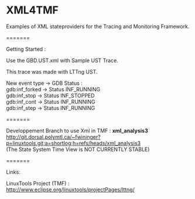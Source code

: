 XML4TMF
=======

Examples of XML stateproviders for the Tracing and Monitoring Framework.

=======

Getting Started : 

Use the GBD.UST.xml with Sample UST Trace.

This trace was made with LTTng UST.

New event type -> GDB Status : <br/>
gdb:inf_forked -> Status INF_RUNNING <br/>
gdb:inf_stop -> Status INF_STOPPED <br/>
gdb:inf_cont -> Status INF_RUNNING <br/>
gdb:inf_step -> Status INF_RUNNING <br/>


=======

Developpement Branch to use Xml in TMF : <b> xml_analysis3 </b><br/>
http://git.dorsal.polymtl.ca/~fwininger?p=linuxtools.git;a=shortlog;h=refs/heads/xml_analysis3 <br/>
(The State System Time View is NOT CURRENTLY STABLE)

=======

Links:

LinuxTools Project (TMF) : http://www.eclipse.org/linuxtools/projectPages/lttng/
